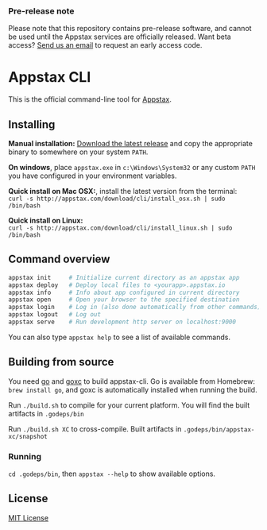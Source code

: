 

### Pre-release note

Please note that this repository contains pre-release software, and cannot be used until the Appstax services are officially released. Want beta access? [Send us an email](ea@appstax.com) to request an early access code.


Appstax CLI 
===========

This is the official command-line tool for [Appstax](http://appstax.com).


Installing
----------

**Manual installation:** [Download the latest release](https://github.com/appstax/appstax-cli/releases/latest) and copy the appropriate binary to somewhere on your system `PATH`. 

**On windows**, place `appstax.exe` in `c:\Windows\System32` or any custom `PATH` you have configured in your environment variables.

**Quick install on Mac OSX:**, install the latest version from the terminal:  
`curl -s http://appstax.com/download/cli/install_osx.sh | sudo /bin/bash`

**Quick install on Linux:**  
`curl -s http://appstax.com/download/cli/install_linux.sh | sudo /bin/bash`


Command overview
----------------

```bash
appstax init     # Initialize current directory as an appstax app
appstax deploy   # Deploy local files to <yourapp>.appstax.io
appstax info     # Info about app configured in current directory
appstax open     # Open your browser to the specified destination
appstax login    # Log in (also done automatically from other commands)
appstax logout   # Log out
appstax serve    # Run development http server on localhost:9000
```

You can also type `appstax help` to see a list of available commands.

Building from source
--------------------

You need [go](http://golang.org/) and [goxc](http://github.com/laher/goxc) to build appstax-cli. Go is available from Homebrew: `brew install go`, and goxc is automatically installed when running the build.

Run `./build.sh` to compile for your current platform. You will find the built artifacts in `.godeps/bin`

Run `./build.sh XC` to cross-compile. Built artifacts in `.godeps/bin/appstax-xc/snapshot`

### Running

`cd .godeps/bin`, then `appstax --help` to show available options.


License
-------

[MIT License](LICENSE)


